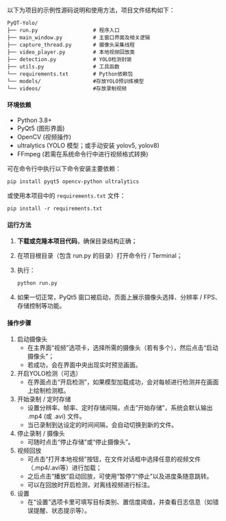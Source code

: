 

以下为项目的示例性源码说明和使用方法，项目文件结构如下：

```
PyQT-Yolo/
├── run.py                  # 程序入口
├── main_window.py          # 主窗口界面及相关逻辑
├── capture_thread.py       # 摄像头采集线程
├── video_player.py         # 本地视频回放类
├── detection.py            # YOLO检测封装
├── utils.py                # 工具函数
└── requirements.txt        # Python依赖包
└── models/                 #存放YOLO预训练模型
└── videos/                 #存放录制视频
```

#### 环境依赖

- Python 3.8+
- PyQt5 (图形界面)
- OpenCV (视频操作)
- ultralytics (YOLO 模型；或手动安装 yolov5, yolov8)
- FFmpeg (若需在系统命令行中进行视频格式转换)

可在命令行中执行以下命令安装主要依赖：

```bash
pip install pyqt5 opencv-python ultralytics
```

或使用本项目中的 `requirements.txt` 文件：

```
pip install -r requirements.txt
```

#### 运行方法

1. **下载或克隆本项目代码**，确保目录结构正确；

2. 在项目根目录（包含 run.py 的目录）打开命令行 / Terminal；

3. 执行：

   ```bash
   python run.py
   ```

4. 如果一切正常，PyQt5 窗口被启动，页面上展示摄像头选择、分辨率 / FPS、存储控制等功能。

#### 操作步骤

1. 启动摄像头
   - 在主界面“视频”选项卡，选择所需的摄像头（若有多个），然后点击“启动摄像头”；
   - 若成功，会在界面中央出现实时预览画面。
2. 开启YOLO检测（可选）
   - 在界面点击“开启检测”，如果模型加载成功，会对每帧进行检测并在画面上绘制检测框。
3. 开始录制 / 定时存储
   - 设置分辨率、帧率、定时存储间隔，点击“开始存储”，系统会默认输出 .mp4 (或 .avi) 文件。
   - 当已录制到达设定的时间间隔，会自动切换到新的文件。
4. 停止录制 / 摄像头
   - 可随时点击“停止存储”或“停止摄像头”。
5. 视频回放
   - 可点击“打开本地视频”按钮，在文件对话框中选择任意的视频文件（.mp4/.avi等）进行加载；
   - 之后点击“播放”启动回放，可使用“暂停”/“停止”以及进度条随意跳转。
   - 可以在回放时开启检测，对离线视频进行标注。
6. 设置
   - 在“设置”选项卡里可填写目标类别、置信度阈值，并查看日志信息（如错误提醒、状态提示等）。
